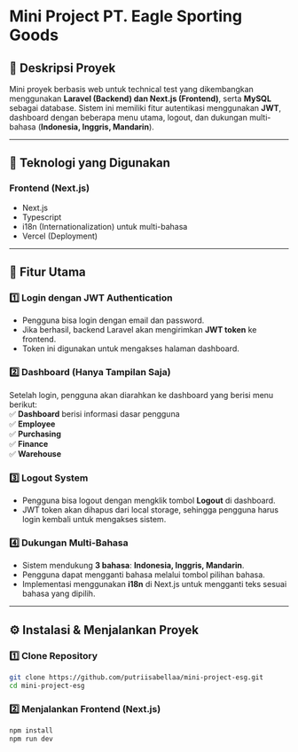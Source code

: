# Mini Project PT. Eagle Sporting Goods
## 📌 Deskripsi Proyek  
Mini proyek berbasis web untuk technical test yang dikembangkan menggunakan **Laravel (Backend) dan Next.js (Frontend)**, serta **MySQL** sebagai database. Sistem ini memiliki fitur autentikasi menggunakan **JWT**, dashboard dengan beberapa menu utama, logout, dan dukungan multi-bahasa (**Indonesia, Inggris, Mandarin**).

---

## 🚀 Teknologi yang Digunakan  

### **Frontend (Next.js)**
- Next.js 
- Typescript
- i18n (Internationalization) untuk multi-bahasa
- Vercel (Deployment)

---

## 🔑 Fitur Utama  

### **1️⃣ Login dengan JWT Authentication**  
- Pengguna bisa login dengan email dan password.  
- Jika berhasil, backend Laravel akan mengirimkan **JWT token** ke frontend.  
- Token ini digunakan untuk mengakses halaman dashboard.  

### **2️⃣ Dashboard (Hanya Tampilan Saja)**  
Setelah login, pengguna akan diarahkan ke dashboard yang berisi menu berikut:  
✅ **Dashboard** berisi informasi dasar pengguna  
✅ **Employee**  
✅ **Purchasing**  
✅ **Finance**  
✅ **Warehouse**  

### **3️⃣ Logout System**  
- Pengguna bisa logout dengan mengklik tombol **Logout** di dashboard.  
- JWT token akan dihapus dari local storage, sehingga pengguna harus login kembali untuk mengakses sistem.  

### **4️⃣ Dukungan Multi-Bahasa**  
- Sistem mendukung **3 bahasa**: **Indonesia, Inggris, Mandarin**.  
- Pengguna dapat mengganti bahasa melalui tombol pilihan bahasa.  
- Implementasi menggunakan **i18n** di Next.js untuk mengganti teks sesuai bahasa yang dipilih.  

---

## ⚙️ Instalasi & Menjalankan Proyek  

### **1️⃣ Clone Repository**  
```bash
git clone https://github.com/putriisabellaa/mini-project-esg.git
cd mini-project-esg

```
### **2️⃣ Menjalankan Frontend (Next.js)**  
```bash
npm install
npm run dev
